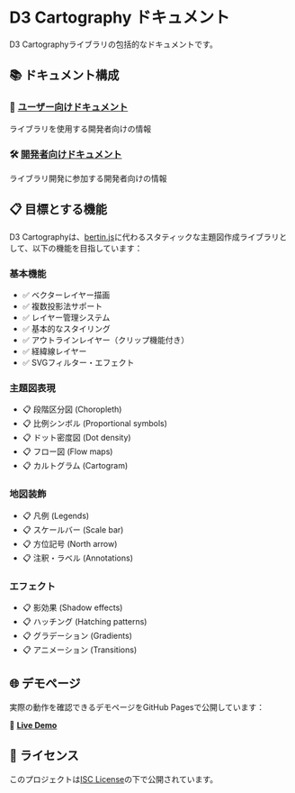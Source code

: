 # D3 Cartography ドキュメント

D3 Cartographyライブラリの包括的なドキュメントです。

## 📚 ドキュメント構成

### 👥 [ユーザー向けドキュメント](./user/)
ライブラリを使用する開発者向けの情報


### 🛠️ [開発者向けドキュメント](./developer/)
ライブラリ開発に参加する開発者向けの情報

## 📋 目標とする機能

D3 Cartographyは、[bertin.js](https://github.com/neocarto/bertin)に代わるスタティックな主題図作成ライブラリとして、以下の機能を目指しています：

### 基本機能
- ✅ ベクターレイヤー描画
- ✅ 複数投影法サポート
- ✅ レイヤー管理システム
- ✅ 基本的なスタイリング
- ✅ アウトラインレイヤー（クリップ機能付き）
- ✅ 経緯線レイヤー
- ✅ SVGフィルター・エフェクト

### 主題図表現
- 📋 段階区分図 (Choropleth)
- 📋 比例シンボル (Proportional symbols)
- 📋 ドット密度図 (Dot density)
- 📋 フロー図 (Flow maps)
- 📋 カルトグラム (Cartogram)

### 地図装飾
- 📋 凡例 (Legends)
- 📋 スケールバー (Scale bar)
- 📋 方位記号 (North arrow)
- 📋 注釈・ラベル (Annotations)

### エフェクト
- 📋 影効果 (Shadow effects)
- 📋 ハッチング (Hatching patterns)
- 📋 グラデーション (Gradients)
- 📋 アニメーション (Transitions)

## 🌐 デモページ

実際の動作を確認できるデモページをGitHub Pagesで公開しています：

🔗 **[Live Demo](https://shimizu.github.io/d3-cartography/)**

## 📄 ライセンス

このプロジェクトは[ISC License](../LICENSE)の下で公開されています。